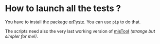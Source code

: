 How to launch all the tests ?
=============================

You have to install the package
[orPyste](https://github.com/bc-python-tools/orpyste).
You can use ``pip`` to do that.


The scripts need also the very last working version of
[misTool](https://github.com/bc-python-tools/mistool)
*(strange but simpler for me!)*.
